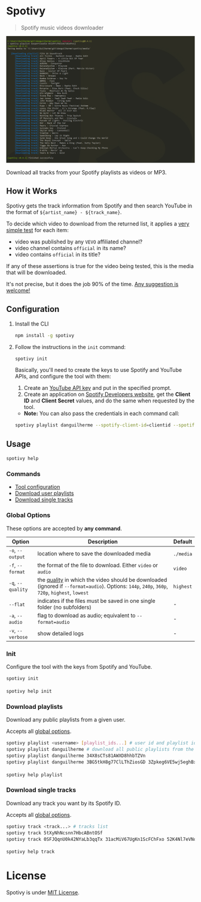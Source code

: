 # Spotivy
> Spotify music videos downloader

![Application preview](screenshot.png)

Download all tracks from your Spotify playlists as videos or MP3.

## How it Works
Spotivy gets the track information from Spotify and then search YouTube in the format of `${artist_name} - ${track_name}`.

To decide which video to download from the returned list, it applies a [very simple test](https://github.com/danguilherme/spotivy/blob/v0.4.2/youtube_search.js#L76-L80) for each item:

- video was published by any `VEVO` affiliated channel?
- video channel contains `official` in its name?
- video contains `official` in its title?

If any of these assertions is true for the video being tested, this is the media that will be downloaded.

It's not precise, but it does the job 90% of the time. [Any suggestion is welcome!](https://github.com/danguilherme/spotivy/issues/8)

## Configuration
1.  Install the CLI
    ```bash
    npm install -g spotivy
    ```
1.  Follow the instructions in the `init` command:
    ```bash
    spotivy init
    ```
    Basically, you'll need to create the keys to use Spotify and YouTube APIs, and configure the tool with them:
    1.  Create an [YouTube API key](https://console.developers.google.com) and put in the specified prompt.
    1.  Create an application on [Spotify Developers website](https://developer.spotify.com/my-applications/), get the **Client ID** and **Client Secret** values, and do the same when requested by the tool.

    * **Note:** You can also pass the credentials in each command call:
    ```bash
    spotivy playlist danguilherme --spotify-client-id=clientid --spotify-client-secret=clientsecret --youtube-key=ytkey
    ```

## Usage
```bash
spotivy help
```

### Commands
- [Tool configuration](https://github.com/danguilherme/spotivy#init)
- [Download user playlists](https://github.com/danguilherme/spotivy#download-playlists)
- [Download single tracks](https://github.com/danguilherme/spotivy#download-single-tracks)

### Global Options
These options are accepted by **any command**.

| Option | Description | Default |
| ------ | ------ | ------ |
| `-o`, `--output` | location where to save the downloaded media | `./media` |
| `-f`, `--format` | the format of the file to download. Either `video` or `audio` | `video` |
| `-q`, `--quality` | the [quality](https://en.wikipedia.org/w/index.php?title=YouTube&oldid=800910021#Quality_and_formats) in which the video should be downloaded (ignored if `--format=audio`). Options: `144p`, `240p`, `360p`, `720p`, `highest`, `lowest` | `highest` |
| `--flat` | indicates if the files must be saved in one single folder (no subfolders) | - |
| `-a`, `--audio` | flag to download as audio; equivalent to `--format=audio` | - |
| `-v`, `--verbose` | show detailed logs | - |

### Init
Configure the tool with the keys from Spotify and YouTube.

```bash
spotivy init

spotivy help init
```

### Download playlists
Download any public playlists from a given user.

Accepts all [global options](#global-options).

```bash
spotivy playlist <username> [playlist_ids...] # user id and playlist id, zero or more
spotivy playlist danguilherme # download all public playlists from the user
spotivy playlist danguilherme 34X8sCTs81AWXD8hhbTZVn
spotivy playlist danguilherme 3BG5tkH8g77ClLThZiosGD 3Zpkeg6VE5wj5eghBxv0R6 -a # 2 playlists, audio only

spotivy help playlist
```

### Download single tracks
Download any track you want by its Spotify ID.

Accepts all [global options](#global-options).

```bash
spotivy track <track...> # tracks list
spotivy track 5tXyNhNcsnn7HbcABntOSf
spotivy track 0SFJQqnU0k42NYaLb3qqTx 31acMiV67UgKn1ScFChFxo 52K4Nl7eVNqUpUeJeWJlwT 5tXyNhNcsnn7HbcABntOSf -a # 4 tracks, audio only

spotivy help track
```

# License
Spotivy is under [MIT License](LICENSE).
